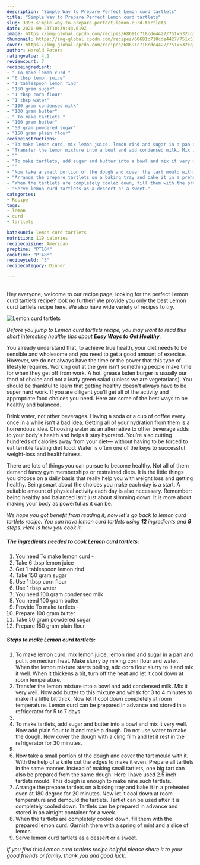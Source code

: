 ```yaml
---
description: "Simple Way to Prepare Perfect Lemon curd tartlets"
title: "Simple Way to Prepare Perfect Lemon curd tartlets"
slug: 3393-simple-way-to-prepare-perfect-lemon-curd-tartlets
date: 2020-09-23T10:39:43.619Z
image: https://img-global.cpcdn.com/recipes/68691c718cde4427/751x532cq70/lemon-curd-tartlets-recipe-main-photo.jpg
thumbnail: https://img-global.cpcdn.com/recipes/68691c718cde4427/751x532cq70/lemon-curd-tartlets-recipe-main-photo.jpg
cover: https://img-global.cpcdn.com/recipes/68691c718cde4427/751x532cq70/lemon-curd-tartlets-recipe-main-photo.jpg
author: Harold Peters
ratingvalue: 4.1
reviewcount: 7
recipeingredient:
- " To make lemon curd "
- "6 tbsp lemon juice"
- "1 tablespoon lemon rind"
- "150 gram sugar"
- "1 tbsp corn flour"
- "1 tbsp water"
- "100 gram condensed milk"
- "100 gram butter"
- " To make tartlets "
- "100 gram butter"
- "50 gram powdered sugar"
- "150 gram plain flour"
recipeinstructions:
- "To make lemon curd, mix lemon juice, lemon rind and sugar in a pan and put it on medium heat. Make slurry by mixing corn flour and water. When the lemon mixture starts boiling, add corn flour slurry to it and mix it well. When it thickens a bit, turn off the heat and let it cool down at room temperature."
- "Transfer the lemon mixture into a bowl and add condensed milk. Mix it very well. Now add butter to this mixture and whisk for 3 to 4 minutes to make it a little bit thick. Now let it cool down completely at room temperature. Lemon curd can be prepared in advance and stored in a refrigerator for 5 to 7 days."
- ""
- "To make tartlets, add sugar and butter into a bowl and mix it very well. Now add plain flour to it and make a dough. Do not use water to make the dough. Now cover the dough with a cling film and let it rest in the refrigerator for 30 minutes."
- ""
- "Now take a small portion of the dough and cover the tart mould with it. With the help of a knife cut the edges to make it even. Prepare all tartlets in the same manner. Instead of making small tartlets, one big tart can also be prepared from the same dough. Here I have used 2.5 inch tartlets mould. This dough is enough to make nine such tartlets."
- "Arrange the prepare tartlets on a baking tray and bake it in a preheated oven at 180 degree for 20 minutes. Now let it cool down at room temperature and demould the tartlets. Tartlet can be used after it is completely cooled down. Tartlets can be prepared in advance and stored in an airtight container for a week."
- "When the tartlets are completely cooled down, fill them with the prepared lemon curd. Garnish them with a spring of mint and a slice of lemon."
- "Serve lemon curd tartlets as a dessert or a sweet."
categories:
- Recipe
tags:
- lemon
- curd
- tartlets

katakunci: lemon curd tartlets 
nutrition: 119 calories
recipecuisine: American
preptime: "PT10M"
cooktime: "PT48M"
recipeyield: "3"
recipecategory: Dinner

---
```

<br>
Hey everyone, welcome to our recipe page, looking for the perfect Lemon curd tartlets recipe? look no further! We provide you only the best Lemon curd tartlets recipe here. We also have wide variety of recipes to try.
<br>


![Lemon curd tartlets](https://img-global.cpcdn.com/recipes/68691c718cde4427/751x532cq70/lemon-curd-tartlets-recipe-main-photo.jpg)

<i>Before you jump to Lemon curd tartlets recipe, you may want to read this short interesting healthy tips about <strong>Easy Ways to Get Healthy</strong>.</i>

You already understand that, to achieve true health, your diet needs to be sensible and wholesome and you need to get a good amount of exercise. However, we do not always have the time or the power that this type of lifestyle requires. Working out at the gym isn't something people make time for when they get off from work. A hot, grease laden burger is usually our food of choice and not a leafy green salad (unless we are vegetarians). You should be thankful to learn that getting healthy doesn't always have to be super hard work. If you are diligent you'll get all of the activity and appropriate food choices you need. Here are some of the best ways to be healthy and balanced.

Drink water, not other beverages. Having a soda or a cup of coffee every once in a while isn’t a bad idea. Getting all of your hydration from them is a horrendous idea. Choosing water as an alternative to other beverage adds to your body's health and helps it stay hydrated. You’re also cutting hundreds of calories away from your diet— without having to be forced to eat terrible tasting diet food. Water is often one of the keys to successful weight-loss and healthfulness.

There are lots of things you can pursue to become healthy. Not all of them demand fancy gym memberships or restrained diets. It is the little things you choose on a daily basis that really help you with weight loss and getting healthy. Being smart about the choices you make each day is a start. A suitable amount of physical activity each day is also necessary. Remember: being healthy and balanced isn’t just about slimming down. It is more about making your body as powerful as it can be. 


<i>We hope you got benefit from reading it, now let's go back to lemon curd tartlets recipe. You can have lemon curd tartlets using <strong>12</strong> ingredients and <strong>9</strong> steps. Here is how you cook it.
</i>

##### The ingredients needed to cook Lemon curd tartlets:

1. You need  To make lemon curd -
1. Take 6 tbsp lemon juice
1. Get 1 tablespoon lemon rind
1. Take 150 gram sugar
1. Use 1 tbsp corn flour
1. Use 1 tbsp water
1. You need 100 gram condensed milk
1. You need 100 gram butter
1. Provide  To make tartlets -
1. Prepare 100 gram butter
1. Take 50 gram powdered sugar
1. Prepare 150 gram plain flour


##### Steps to make Lemon curd tartlets:

1. To make lemon curd, mix lemon juice, lemon rind and sugar in a pan and put it on medium heat. Make slurry by mixing corn flour and water. When the lemon mixture starts boiling, add corn flour slurry to it and mix it well. When it thickens a bit, turn off the heat and let it cool down at room temperature.
1. Transfer the lemon mixture into a bowl and add condensed milk. Mix it very well. Now add butter to this mixture and whisk for 3 to 4 minutes to make it a little bit thick. Now let it cool down completely at room temperature. Lemon curd can be prepared in advance and stored in a refrigerator for 5 to 7 days.
1. 
1. To make tartlets, add sugar and butter into a bowl and mix it very well. Now add plain flour to it and make a dough. Do not use water to make the dough. Now cover the dough with a cling film and let it rest in the refrigerator for 30 minutes.
1. 
1. Now take a small portion of the dough and cover the tart mould with it. With the help of a knife cut the edges to make it even. Prepare all tartlets in the same manner. Instead of making small tartlets, one big tart can also be prepared from the same dough. Here I have used 2.5 inch tartlets mould. This dough is enough to make nine such tartlets.
1. Arrange the prepare tartlets on a baking tray and bake it in a preheated oven at 180 degree for 20 minutes. Now let it cool down at room temperature and demould the tartlets. Tartlet can be used after it is completely cooled down. Tartlets can be prepared in advance and stored in an airtight container for a week.
1. When the tartlets are completely cooled down, fill them with the prepared lemon curd. Garnish them with a spring of mint and a slice of lemon.
1. Serve lemon curd tartlets as a dessert or a sweet.


<i>If you find this Lemon curd tartlets recipe helpful please share it to your good friends or family, thank you and good luck.</i>
